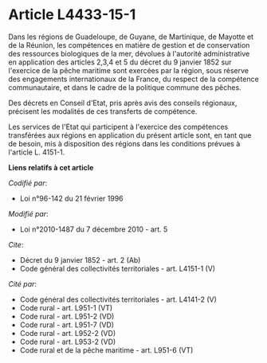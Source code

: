 # Article L4433-15-1

Dans les régions de Guadeloupe, de Guyane, de Martinique, de Mayotte et de la Réunion, les compétences en matière de gestion
et de conservation des ressources biologiques de la mer, dévolues à l'autorité administrative en application des articles
2,3,4 et 5 du décret du 9 janvier 1852 sur l'exercice de la pêche maritime sont exercées par la région, sous réserve des
engagements internationaux de la France, du respect de la compétence communautaire, et dans le cadre de la politique commune
des pêches. 

Des décrets en Conseil d'Etat, pris après avis des conseils régionaux, précisent les modalités de ces transferts de
compétence. 

Les services de l'Etat qui participent à l'exercice des compétences transférées aux régions en application du présent article
sont, en tant que de besoin, mis à disposition des régions dans les conditions prévues à l'article L. 4151-1.

**Liens relatifs à cet article**

_Codifié par_:

  - Loi n°96-142 du 21 février 1996

_Modifié par_:

  - Loi n°2010-1487 du 7 décembre 2010 - art. 5

_Cite_:

  - Décret du 9 janvier 1852 - art. 2 (Ab)
  - Code général des collectivités territoriales - art. L4151-1 (V)

_Cité par_:

  - Code général des collectivités territoriales - art. L4141-2 (V)
  - Code rural - art. L951-1 (VT)
  - Code rural - art. L951-2 (VD)
  - Code rural - art. L951-7 (VD)
  - Code rural - art. L952-2 (VD)
  - Code rural - art. L953-2 (VD)
  - Code rural et de la pêche maritime - art. L951-6 (VT)

